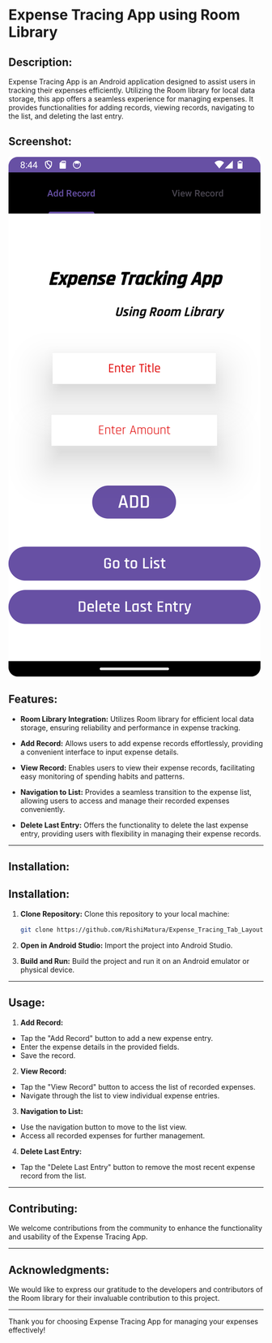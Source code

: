 # Expense Tracing App using Room Library


## Description:
Expense Tracing App is an Android application designed to assist users in tracking their expenses efficiently. Utilizing the Room library for local data storage, this app offers a seamless experience for managing expenses. It provides functionalities for adding records, viewing records, navigating to the list, and deleting the last entry.

## Screenshot:

![App Screenshot](AppScreenShot1.png)








## Features:

- **Room Library Integration:** Utilizes Room library for efficient local data storage, ensuring reliability and performance in expense tracking.

- **Add Record:** Allows users to add expense records effortlessly, providing a convenient interface to input expense details.

- **View Record:** Enables users to view their expense records, facilitating easy monitoring of spending habits and patterns.

- **Navigation to List:** Provides a seamless transition to the expense list, allowing users to access and manage their recorded expenses conveniently.

- **Delete Last Entry:** Offers the functionality to delete the last expense entry, providing users with flexibility in managing their expense records.

---

## Installation:

## Installation:

1. **Clone Repository:** Clone this repository to your local machine:
   ```sh
   git clone https://github.com/RishiMatura/Expense_Tracing_Tab_Layout.git
2. **Open in Android Studio:** Import the project into Android Studio.

3. **Build and Run:** Build the project and run it on an Android emulator or physical device.

---

## Usage:

1. **Add Record:**
- Tap the "Add Record" button to add a new expense entry.
- Enter the expense details in the provided fields.
- Save the record.

2. **View Record:**
- Tap the "View Record" button to access the list of recorded expenses.
- Navigate through the list to view individual expense entries.

3. **Navigation to List:**
- Use the navigation button to move to the list view.
- Access all recorded expenses for further management.

4. **Delete Last Entry:**
- Tap the "Delete Last Entry" button to remove the most recent expense record from the list.


---

## Contributing:
We welcome contributions from the community to enhance the functionality and usability of the Expense Tracing App.

---


## Acknowledgments:
We would like to express our gratitude to the developers and contributors of the Room library for their invaluable contribution to this project.

---

Thank you for choosing Expense Tracing App for managing your expenses effectively!

